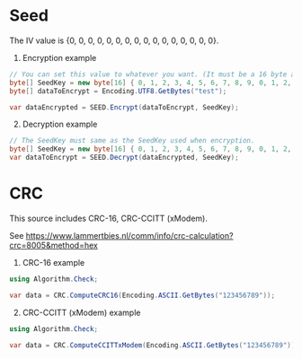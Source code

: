 # Seed
The IV value is {0, 0, 0, 0, 0, 0, 0, 0, 0, 0, 0, 0, 0, 0, 0, 0}.

1. Encryption example
```c#
// You can set this value to whatever you want. (It must be a 16 byte array)
byte[] SeedKey = new byte[16] { 0, 1, 2, 3, 4, 5, 6, 7, 8, 9, 0, 1, 2, 3, 4, 5 };
byte[] dataToEncrypt = Encoding.UTF8.GetBytes("test");

var dataEncrypted = SEED.Encrypt(dataToEncrypt, SeedKey);
```

2. Decryption example
```c#
// The SeedKey must same as the SeedKey used when encryption.
byte[] SeedKey = new byte[16] { 0, 1, 2, 3, 4, 5, 6, 7, 8, 9, 0, 1, 2, 3, 4, 5 };
var dataToEncrypt = SEED.Decrypt(dataEncrypted, SeedKey);
```


# CRC
This source includes CRC-16, CRC-CCITT (xModem). 

See https://www.lammertbies.nl/comm/info/crc-calculation?crc=8005&method=hex


1. CRC-16 example
```c#
using Algorithm.Check;

var data = CRC.ComputeCRC16(Encoding.ASCII.GetBytes("123456789"));
```

2. CRC-CCITT (xModem) example
```c#
using Algorithm.Check;

var data = CRC.ComputeCCITTxModem(Encoding.ASCII.GetBytes("123456789"));
```
